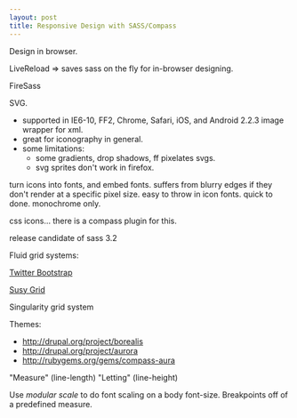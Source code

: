 ```yaml
---
layout: post
title: Responsive Design with SASS/Compass
---
```


Design in browser.

LiveReload => saves sass on the fly for in-browser designing.

FireSass

SVG.

* supported in IE6-10, FF2, Chrome, Safari, iOS, and Android 2.2.3
image wrapper for xml.
* great for iconography in general.
* some limitations:
    * some gradients, drop shadows, ff pixelates svgs.
    * svg sprites don't work in firefox.

turn icons into fonts, and embed fonts.  suffers from  blurry edges if they
don't render at a specific pixel size. easy to throw in icon fonts. quick to
done. monochrome only.

css icons… there is a compass plugin for this.

release candidate of sass 3.2

Fluid grid systems:

[Twitter Bootstrap](http://twitter.github.com/bootstrap/)

[Susy Grid](http://susy.oddbird.net/tutorial/)

Singularity grid system


Themes:

* http://drupal.org/project/borealis
* http://drupal.org/project/aurora
* http://rubygems.org/gems/compass-aura

"Measure" (line-length)
"Letting" (line-height)

Use *modular scale* to do font scaling on a body font-size. Breakpoints off of
a predefined measure.
